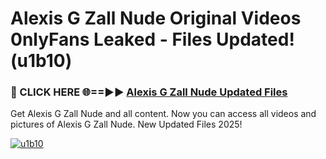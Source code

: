 # Alexis G Zall Nude Original Videos 0nlyFans Leaked - Files Updated! (u1b10)

<h3>🔴 CLICK HERE 🌐==►► <a href="https://tinyurl.com/5h6xmrr3" rel="nofollow">Alexis G Zall Nude Updated Files</a></h3>

Get Alexis G Zall Nude and all content. Now you can access all videos and pictures of Alexis G Zall Nude. New Updated Files 2025!

[![u1b10](https://i.imgur.com/KVD873Z.gif)](https://tinyurl.com/5h6xmrr3)
